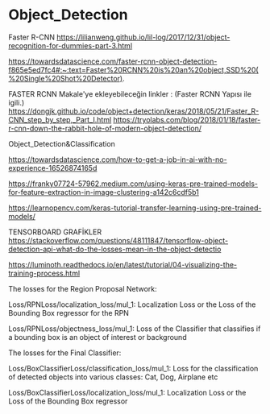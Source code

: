 # Object_Detection
Faster R-CNN  https://lilianweng.github.io/lil-log/2017/12/31/object-recognition-for-dummies-part-3.html

https://towardsdatascience.com/faster-rcnn-object-detection-f865e5ed7fc4#:~:text=Faster%20RCNN%20is%20an%20object,SSD%20(%20Single%20Shot%20Detector).


FASTER RCNN Makale'ye ekleyebileceğin linkler : (Faster RCNN Yapısı ile igili.)
https://dongjk.github.io/code/object+detection/keras/2018/05/21/Faster_R-CNN_step_by_step,_Part_I.html
https://tryolabs.com/blog/2018/01/18/faster-r-cnn-down-the-rabbit-hole-of-modern-object-detection/


Object_Detection&amp;Classification

https://towardsdatascience.com/how-to-get-a-job-in-ai-with-no-experience-16526874165d

https://franky07724-57962.medium.com/using-keras-pre-trained-models-for-feature-extraction-in-image-clustering-a142c6cdf5b1


https://learnopencv.com/keras-tutorial-transfer-learning-using-pre-trained-models/


TENSORBOARD GRAFİKLER
https://stackoverflow.com/questions/48111847/tensorflow-object-detection-api-what-do-the-losses-mean-in-the-object-detectio


https://luminoth.readthedocs.io/en/latest/tutorial/04-visualizing-the-training-process.html

The losses for the Region Proposal Network:

Loss/RPNLoss/localization_loss/mul_1: Localization Loss or the Loss of the Bounding Box regressor for the RPN

Loss/RPNLoss/objectness_loss/mul_1: Loss of the Classifier that classifies if a bounding box is an object of interest or background

The losses for the Final Classifier:

Loss/BoxClassifierLoss/classification_loss/mul_1: Loss for the classification of detected objects into various classes: Cat, Dog, Airplane etc

Loss/BoxClassifierLoss/localization_loss/mul_1: Localization Loss or the Loss of the Bounding Box regressor
